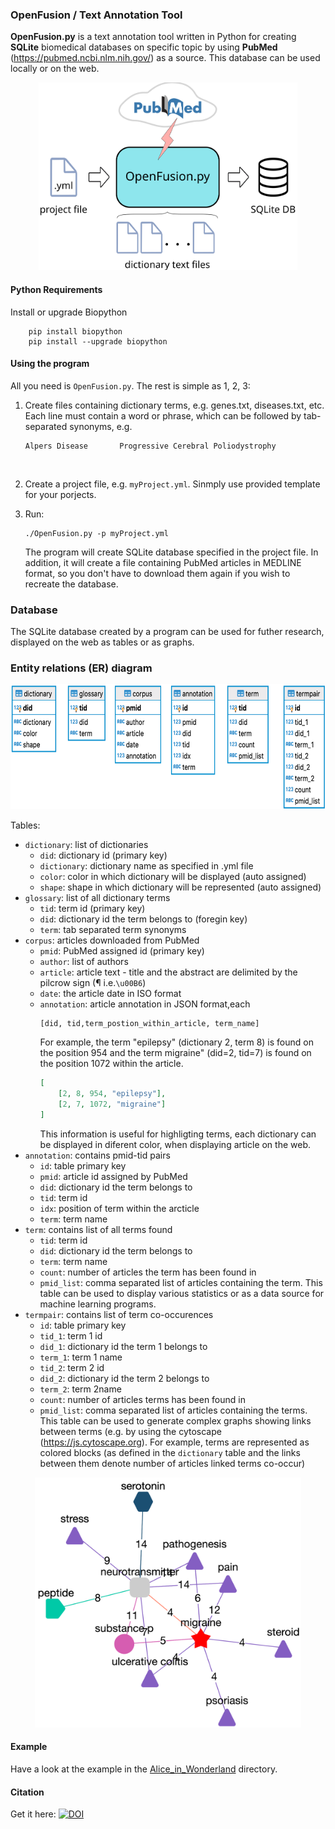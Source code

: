### OpenFusion / Text Annotation Tool

**OpenFusion.py** is a text annotation tool written in Python for creating **SQLite** biomedical databases on specific topic by using **PubMed** (https://pubmed.ncbi.nlm.nih.gov/) as a source. This database can be used locally or on the web.
<p align="center">
<img src="img/openfusion.svg" height="300"/>
</p>

#### Python Requirements
Install or upgrade Biopython

        pip install biopython
        pip install --upgrade biopython

#### Using the program

All you need is `OpenFusion.py`. The rest is simple as 1, 2, 3:

1. Create files containing dictionary terms, e.g. genes.txt, diseases.txt, etc. Each line must contain a word or phrase, which can be followed by tab-separated synonyms, e.g.

       Alpers Disease       Progressive Cerebral Poliodystrophy
   <br>
2. Create a project file, e.g. `myProject.yml`. Sinmply use provided template for your porjects.
   <br>
3. Run:

       ./OpenFusion.py -p myProject.yml
   The program will create SQLite database specified in the project file. In addition, it will create a file containing PubMed articles in MEDLINE format, so you don't have to download them again if you wish to recreate the database.

### Database
The SQLite database created by a program can be used for futher research, displayed on the web as tables or as graphs.

### Entity relations (ER) diagram
<p align="center">
<img src="img/erd.png" height="200"/>
</p>

Tables: 
- `dictionary`: list of dictionaries
   - `did`: dictionary id (primary key)
   - `dictionary`: dictionary name as specified in .yml file
   - `color`: color in which dictionary will be displayed (auto assigned)
   - `shape`: shape in which dictionary will be represented  (auto assigned)
- `glossary`: list of all dictionary terms
   - `tid`: term id (primary key)
   - `did`: dictionary id the term belongs to (foregin key)
   - `term`: tab separated term synonyms
- `corpus`: articles downloaded from PubMed
   - `pmid`: PubMed assigned id (primary key)
   - `author`: list of authors
   - `article`: article text - title and the abstract are delimited by the pilcrow sign (¶ i.e.`\u00B6`)
   - `date`: the article date in ISO format
   - `annotation`: article annotation in JSON format,each 
      ```jso
      [did, tid,term_postion_within_article, term_name]
      ```
      For example, the term "epilepsy" (dictionary 2, term 8) is found on the position 954 and the term migraine" (did=2, tid=7) is found on the position 1072 within the article.
      ```json
      [
	      [2, 8, 954, "epilepsy"],
	      [2, 7, 1072, "migraine"]
      ]
      ```
      This information is useful for highligting terms, each dictionary can be displayed in diferent color, when displaying article on the web.
- `annotation`: contains pmid-tid pairs
   - `id`: table primary key
   - `pmid`: article id assigned by PubMed
   - `did`: dictionary id the term belongs to
   - `tid`: term id
   - `idx`: position of term within the arcticle
   - `term`: term name
- `term`: contains list of all terms found
   - `tid`: term id
   - `did`: dictionary id the term belongs to
   - `term`: term name
   - `count`: number of articles the term has been found in
   - `pmid_list`: comma separated list of articles containing the term.
   This table can be used to display various statistics or as a data source for machine learning programs.
- `termpair`: contains list of term co-occurences
   - `id`: table primary key
   - `tid_1`: term 1 id
   - `did_1`: dictionary id the term 1 belongs to
   - `term_1`: term 1 name
   - `tid_2`: term 2 id
   - `did_2`: dictionary id the term 2 belongs to
   - `term_2`: term 2name
   - `count`: number of articles terms has been found in
   - `pmid_list`: comma separated list of articles containing the terms.
   This table can be used to generate complex graphs showing links between terms (e.g. by using the cytoscape (https://js.cytoscape.org). For example, terms are represented as colored blocks (as defined in the `dictionary` table and the links between them denote number of articles linked terms co-occur)
<p align="center">
<img src="img/graph.png" height="400"/>
</p>

#### Example

Have a look at the example in the [Alice_in_Wonderland](Alice_in_Wonderland/README.md)  directory.

#### Citation
Get it here:  [![DOI](https://zenodo.org/badge/248162501.svg)](https://zenodo.org/badge/latestdoi/248162501)